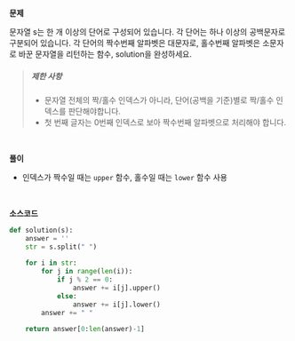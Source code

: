 **문제**

문자열 s는 한 개 이상의 단어로 구성되어 있습니다. 각 단어는 하나 이상의 공백문자로 구분되어 있습니다. 각 단어의 짝수번째 알파벳은 대문자로, 홀수번째 알파벳은 소문자로 바꾼 문자열을 리턴하는 함수, solution을 완성하세요.

> ##### 제한 사항
>
> - 문자열 전체의 짝/홀수 인덱스가 아니라, 단어(공백을 기준)별로 짝/홀수 인덱스를 판단해야합니다.
> - 첫 번째 글자는 0번째 인덱스로 보아 짝수번째 알파벳으로 처리해야 합니다.

</br>

**풀이**

- 인덱스가 짝수일 때는 `upper` 함수, 홀수일 때는 `lower` 함수 사용

</br>

**소스코드**

```python
def solution(s):
    answer = ''
    str = s.split(" ")
    
    for i in str:
        for j in range(len(i)):
            if j % 2 == 0:
                answer += i[j].upper()
            else:
                answer += i[j].lower()
        answer += " "
    
    return answer[0:len(answer)-1]
```

